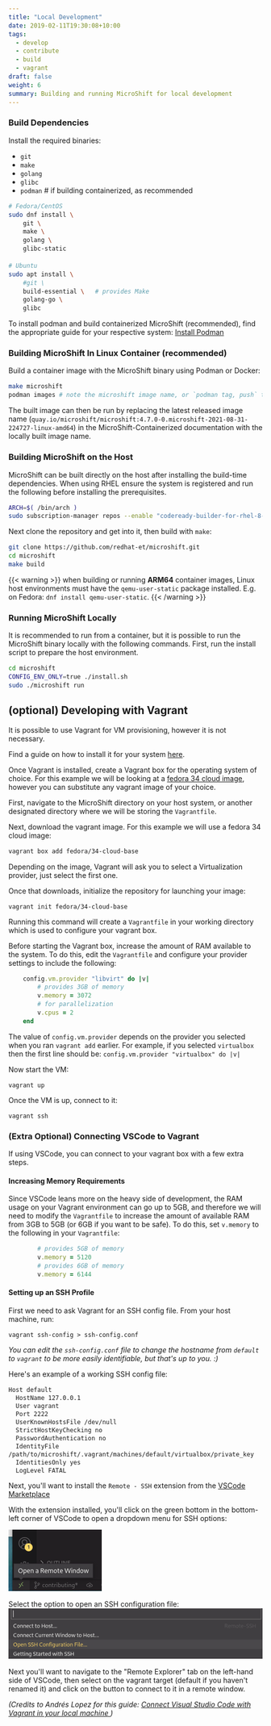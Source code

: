 ```yaml
---
title: "Local Development"
date: 2019-02-11T19:30:08+10:00
tags:
  - develop
  - contribute
  - build
  - vagrant
draft: false
weight: 6
summary: Building and running MicroShift for local development
---
```


### Build Dependencies

Install the required binaries:

- `git`
- `make`
- `golang`
- `glibc`
- `podman` # if building containerized, as recommended

```sh
# Fedora/CentOS
sudo dnf install \
    git \
    make \
    golang \
    glibc-static

# Ubuntu
sudo apt install \
    #git \
    build-essential \   # provides Make
    golang-go \
    glibc
```

To install podman and build containerized MicroShift (recommended), find the appropriate guide for your respective system:
[Install Podman](https://podman.io/getting-started/installation)

### Building MicroShift In Linux Container (recommended)

Build a container image with the MicroShift binary using Podman or Docker:

```sh
make microshift
podman images # note the microshift image name, or `podman tag, push` to tag or push to a registry
```

The built image can then be run by replacing the latest released image name (`quay.io/microshift/microshift:4.7.0-0.microshift-2021-08-31-224727-linux-amd64`) in the MicroShift-Containerized documentation with the locally built image name.

### Building MicroShift on the Host

MicroShift can be built directly on the host after installing the build-time dependencies. When using RHEL ensure the system is registered and run the following before installing the prerequisites.

```sh
ARCH=$( /bin/arch )
sudo subscription-manager repos --enable "codeready-builder-for-rhel-8-${ARCH}-rpms"
```

Next clone the repository and get into it, then build with `make`:

```sh
git clone https://github.com/redhat-et/microshift.git
cd microshift
make build
```

{{< warning >}}
when building or running **ARM64** container images, Linux host environments must have the `qemu-user-static` package installed. E.g. on Fedora: `dnf install qemu-user-static`.
{{< /warning >}}

### Running MicroShift Locally

It is recommended to run from a container, but it is possible to run the MicroShift binary locally with
the following commands. First, run the install script to prepare the host environment.

```sh
cd microshift
CONFIG_ENV_ONLY=true ./install.sh
sudo ./microshift run
```

## (optional) Developing with Vagrant

It is possible to use Vagrant for VM provisioning, however it is not necessary.

Find a guide on how to install it for your system [here](https://www.vagrantup.com/downloads).

Once Vagrant is installed, create a Vagrant box for the operating
system of choice. For this example we will be looking at a [fedora 34 cloud
image](https://app.vagrantup.com/fedora/boxes/34-cloud-base), however you can substitute any vagrant image of your choice.

First, navigate to the MicroShift directory on your host system, or another designated
directory where we will be storing the `Vagrantfile`.

Next, download the vagrant image. For this example we will use
a fedora 34 cloud image:

```sh
vagrant box add fedora/34-cloud-base
```

Depending on the image, Vagrant will ask you to select a Virtualization provider,
just select the first one.

Once that downloads, initialize the repository for launching your image:

```
vagrant init fedora/34-cloud-base
```

Running this command will create a `Vagrantfile` in your working directory which
is used to configure your vagrant box.

Before starting the Vagrant box, increase the amount of RAM available to the system.
To do this, edit the `Vagrantfile` and configure your provider settings to include
the following:

```rb
    config.vm.provider "libvirt" do |v|
        # provides 3GB of memory
        v.memory = 3072
        # for parallelization
        v.cpus = 2
    end
```

The value of `config.vm.provider` depends on the provider you selected when you
ran `vagrant add` earlier. For example, if you selected `virtualbox` then the first
line should be: `config.vm.provider "virtualbox" do |v|`

Now start the VM:

```
vagrant up
```

Once the VM is up, connect to it:

```
vagrant ssh
```

### (Extra Optional) Connecting VSCode to Vagrant

If using VSCode, you can connect to your vagrant box with a few extra steps.

#### Increasing Memory Requirements

Since VSCode leans more on the heavy side of development, the RAM usage on your Vagrant environment
can go up to 5GB, and therefore we will need to modify the `Vagrantfile` to
increase the amount of available RAM from 3GB to 5GB (or 6GB if you want to be safe).
To do this, set `v.memory` to the following in your `Vagrantfile`:

```rb
        # provides 5GB of memory
        v.memory = 5120
        # provides 6GB of memory
        v.memory = 6144
```

#### Setting up an SSH Profile

First we need to ask Vagrant for an SSH config file. From your host machine, run:

```
vagrant ssh-config > ssh-config.conf
```

_You can edit the `ssh-config.conf` file to change the hostname from `default` to
`vagrant` to be more easily identifiable, but that's up to you. :)_

Here's an example of a working SSH config file:

```
Host default
  HostName 127.0.0.1
  User vagrant
  Port 2222
  UserKnownHostsFile /dev/null
  StrictHostKeyChecking no
  PasswordAuthentication no
  IdentityFile /path/to/microshift/.vagrant/machines/default/virtualbox/private_key
  IdentitiesOnly yes
  LogLevel FATAL
```

Next, you'll want to install the `Remote - SSH` extension from the [VSCode Marketplace](https://marketplace.visualstudio.com/items?itemName=ms-vscode-remote.remote-ssh)

With the extension installed, you'll click on the green bottom in the bottom-left
corner of VSCode to open a dropdown menu for SSH options:

![VSCode Remote Button](./docs/pics/vscode-remote-button.png)

Select the option to open an SSH configuration file:
![Dropdown Menu](./docs/pics/remote-ssh-dropdown.png)

Next you'll want to navigate to the "Remote Explorer" tab on the left-hand side
of VSCode, then select on the vagrant target (default if you haven't renamed it)
and click on the button to connect to it in a remote window.

_(Credits to Andrés Lopez for this guide: [Connect Visual Studio Code with Vagrant in your local machine
](https://medium.com/@lopezgand/connect-visual-studio-code-with-vagrant-in-your-local-machine-24903fb4a9de))_
